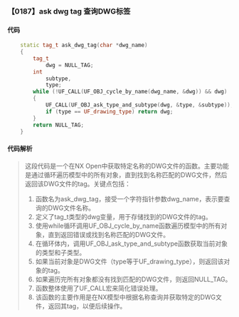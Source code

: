 ### 【0187】ask dwg tag 查询DWG标签

#### 代码

```cpp
    static tag_t ask_dwg_tag(char *dwg_name)  
    {  
        tag_t  
            dwg = NULL_TAG;  
        int  
            subtype,  
            type;  
        while (!UF_CALL(UF_OBJ_cycle_by_name(dwg_name, &dwg)) && dwg)  
        {  
            UF_CALL(UF_OBJ_ask_type_and_subtype(dwg, &type, &subtype));  
            if (type == UF_drawing_type) return dwg;  
        }  
        return NULL_TAG;  
    }

```

#### 代码解析

> 这段代码是一个在NX Open中获取特定名称的DWG文件的函数。主要功能是通过循环遍历模型中的所有对象，直到找到名称匹配的DWG文件，然后返回该DWG文件的tag。关键点包括：
>
> 1. 函数名为ask_dwg_tag，接受一个字符指针参数dwg_name，表示要查询的DWG文件名称。
> 2. 定义了tag_t类型的dwg变量，用于存储找到的DWG文件的tag。
> 3. 使用while循环调用UF_OBJ_cycle_by_name函数遍历模型中的所有对象，直到返回错误或找到名称匹配的DWG文件。
> 4. 在循环体内，调用UF_OBJ_ask_type_and_subtype函数获取当前对象的类型和子类型。
> 5. 如果当前对象是DWG文件（type等于UF_drawing_type），则返回该对象的tag。
> 6. 如果遍历完所有对象都没有找到匹配的DWG文件，则返回NULL_TAG。
> 7. 函数整体使用了UF_CALL宏来简化错误处理。
> 8. 该函数的主要作用是在NX模型中根据名称查询并获取特定的DWG文件，返回其tag，以便后续操作。
>
